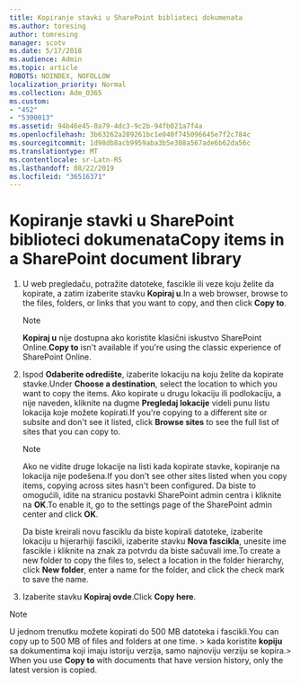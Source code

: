 ```yaml
---
title: Kopiranje stavki u SharePoint biblioteci dokumenata
ms.author: toresing
author: tomresing
manager: scotv
ms.date: 5/17/2018
ms.audience: Admin
ms.topic: article
ROBOTS: NOINDEX, NOFOLLOW
localization_priority: Normal
ms.collection: Adm_O365
ms.custom:
- "452"
- "5300013"
ms.assetid: 94b46e45-0a79-4dc3-9c2b-94fb021a7f4a
ms.openlocfilehash: 3b63262a289261bc1e040f745096645e7f2c784c
ms.sourcegitcommit: 1d98db8acb9959aba3b5e308a567ade6b62da56c
ms.translationtype: MT
ms.contentlocale: sr-Latn-RS
ms.lasthandoff: 08/22/2019
ms.locfileid: "36516371"
---
```

# <a name="copy-items-in-a-sharepoint-document-library"></a><span data-ttu-id="0c5a3-102">Kopiranje stavki u SharePoint biblioteci dokumenata</span><span class="sxs-lookup"><span data-stu-id="0c5a3-102">Copy items in a SharePoint document library</span></span>

1. <span data-ttu-id="0c5a3-103">U web pregledaču, potražite datoteke, fascikle ili veze koju želite da kopirate, a zatim izaberite stavku **Kopiraj u**.</span><span class="sxs-lookup"><span data-stu-id="0c5a3-103">In a web browser, browse to the files, folders, or links that you want to copy, and then click **Copy to**.</span></span>

    > [!NOTE]
    > <span data-ttu-id="0c5a3-104">**Kopiraj u** nije dostupna ako koristite klasični iskustvo SharePoint Online.</span><span class="sxs-lookup"><span data-stu-id="0c5a3-104">**Copy to** isn't available if you're using the classic experience of SharePoint Online.</span></span>
  
2. <span data-ttu-id="0c5a3-105">Ispod **Odaberite odredište**, izaberite lokaciju na koju želite da kopirate stavke.</span><span class="sxs-lookup"><span data-stu-id="0c5a3-105">Under **Choose a destination**, select the location to which you want to copy the items.</span></span> <span data-ttu-id="0c5a3-106">Ako kopirate u drugu lokaciju ili podlokaciju, a nije naveden, kliknite na dugme **Pregledaj lokacije** videli punu listu lokacija koje možete kopirati.</span><span class="sxs-lookup"><span data-stu-id="0c5a3-106">If you're copying to a different site or subsite and don't see it listed, click **Browse sites** to see the full list of sites that you can copy to.</span></span>

    > [!NOTE]
    > <span data-ttu-id="0c5a3-107">Ako ne vidite druge lokacije na listi kada kopirate stavke, kopiranje na lokacija nije podešena.</span><span class="sxs-lookup"><span data-stu-id="0c5a3-107">If you don't see other sites listed when you copy items, copying across sites hasn't been configured.</span></span> <span data-ttu-id="0c5a3-108">Da biste to omogućili, idite na stranicu postavki SharePoint admin centra i kliknite na **OK**.</span><span class="sxs-lookup"><span data-stu-id="0c5a3-108">To enable it, go to the settings page of the SharePoint admin center and click **OK**.</span></span>
  
    <span data-ttu-id="0c5a3-109">Da biste kreirali novu fasciklu da biste kopirali datoteke, izaberite lokaciju u hijerarhiji fascikli, izaberite stavku **Nova fascikla**, unesite ime fascikle i kliknite na znak za potvrdu da biste sačuvali ime.</span><span class="sxs-lookup"><span data-stu-id="0c5a3-109">To create a new folder to copy the files to, select a location in the folder hierarchy, click **New folder**, enter a name for the folder, and click the check mark to save the name.</span></span>

3. <span data-ttu-id="0c5a3-110">Izaberite stavku **Kopiraj ovde**.</span><span class="sxs-lookup"><span data-stu-id="0c5a3-110">Click **Copy here**.</span></span>

> [!NOTE]
> <span data-ttu-id="0c5a3-111">U jednom trenutku možete kopirati do 500 MB datoteka i fascikli.</span><span class="sxs-lookup"><span data-stu-id="0c5a3-111">You can copy up to 500 MB of files and folders at one time.</span></span> <span data-ttu-id="0c5a3-112">> kada koristite **kopiju** sa dokumentima koji imaju istoriju verzija, samo najnoviju verziju se kopira.</span><span class="sxs-lookup"><span data-stu-id="0c5a3-112">>  When you use **Copy to** with documents that have version history, only the latest version is copied.</span></span>
  